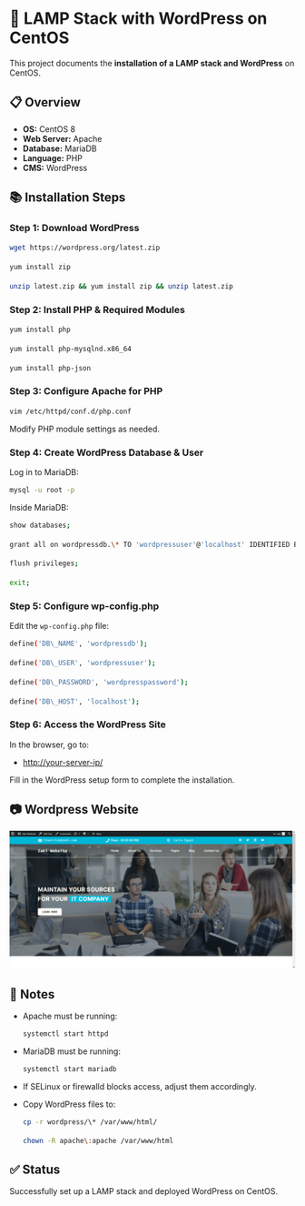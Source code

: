 # 🚀 LAMP Stack with WordPress on CentOS 

This project documents the **installation of a LAMP stack and WordPress** on CentOS.

## 📋 Overview

* **OS:** CentOS 8
* **Web Server:** Apache
* **Database:** MariaDB
* **Language:** PHP
* **CMS:** WordPress


## 📚 Installation Steps

### Step 1: Download WordPress
```bash
wget https://wordpress.org/latest.zip

yum install zip

unzip latest.zip && yum install zip && unzip latest.zip
```

### Step 2: Install PHP & Required Modules
```bash
yum install php

yum install php-mysqlnd.x86_64

yum install php-json
```

### Step 3: Configure Apache for PHP
```bash
vim /etc/httpd/conf.d/php.conf
```
Modify PHP module settings as needed.



### Step 4: Create WordPress Database & User

Log in to MariaDB:
```bash
mysql -u root -p
```
Inside MariaDB:
```bash
show databases;

grant all on wordpressdb.\* TO 'wordpressuser'@'localhost' IDENTIFIED BY 'wordpresspassword';

flush privileges;

exit;
```

### Step 5: Configure wp-config.php

Edit the `wp-config.php` file:
```bash
define('DB\_NAME', 'wordpressdb');

define('DB\_USER', 'wordpressuser');

define('DB\_PASSWORD', 'wordpresspassword');

define('DB\_HOST', 'localhost');
```

### Step 6: Access the WordPress Site

In the browser, go to:

* [http://your-server-ip/](http://your-server-ip/)

Fill in the WordPress setup form to complete the installation.


## 📷 Wordpress Website

![](Screenshots/11-wordpress-website.png)


## 🧾 Notes

* Apache must be running:
  ```bash
  systemctl start httpd
  ```
* MariaDB must be running:
  ```bash
  systemctl start mariadb
  ```
* If SELinux or firewalld blocks access, adjust them accordingly.

* Copy WordPress files to:
  ```bash
  cp -r wordpress/\* /var/www/html/
  
  chown -R apache\:apache /var/www/html
    ```
  
## ✅ Status

Successfully set up a LAMP stack and deployed WordPress on CentOS.



